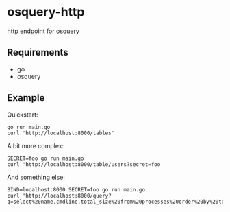 # osquery-http
http endpoint for [osquery](https://github.com/facebook/osquery)

## Requirements

* go
* osquery

## Example

Quickstart:

```
go run main.go
curl 'http://localhost:8000/tables'
````

A bit more complex:

```
SECRET=foo go run main.go
curl 'http://localhost:8000/table/users?secret=foo'
````

And something else:

```
BIND=localhost:8000 SECRET=foo go run main.go
curl 'http://localhost:8000/query?q=select%20name,cmdline,total_size%20from%20processes%20order%20by%20total_size%20desc%20limit%2010&secret=foo'
````
